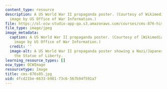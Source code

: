 ```yaml
---
content_type: resource
description: A US World War II propaganda poster. (Courtesy of Wikimedia Commons,
  image by US Office of War Information.)
file: https://ol-ocw-studio-app-qa.s3.amazonaws.com/courses/cms-876-history-of-media-and-technology-spring-2005/4fcd21be6633b98173c6567b94f591a7_cms-876s05.jpg
file_type: image/jpeg
image_metadata:
  caption: A US World War II propaganda poster. (Courtesy of [Wikimedia Commons](http://commons.wikimedia.org/wiki/Main_Page),
    image by US Office of War Information.)
  credit: ''
  image-alt: A US World War II propaganda poster showing a Nazi/Japanese monster destroying
    the Statue of Liberty.
learning_resource_types: []
ocw_type: OCWImage
resourcetype: Image
title: cms-876s05.jpg
uid: 4fcd21be-6633-b981-73c6-567b94f591a7
---
```

